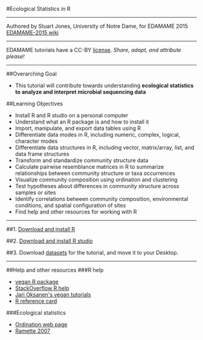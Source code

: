
#Ecological Statistics in R
***
Authored by Stuart Jones, University of Notre Dame, for EDAMAME 2015     
[EDAMAME-2015 wiki](https://github.com/edamame-course/2015-tutorials/wiki)

***
EDAMAME tutorials have a CC-BY [license](https://github.com/edamame-course/2015-tutorials/blob/master/LICENSE.md). _Share, adapt, and attribute please!_
***

##Overarching Goal  
* This tutorial will contribute towards understanding **ecological statistics to analyze and interpret microbial sequencing data**

##Learning Objectives
* Install R and R studio on a personal computer
* Understand what an R package is and how to install it
* Import, manipulate, and export data tables using R
* Differentiate data modes in R, including numeric, complex, logical, character modes
* Differentiate data structures in R, including vector, matrix/array, list, and data frame structures
* Transform and standardize community structure data
* Calculate pairwise resemblance matrices in R to summarize relationships between community structure or taxa occurrences
* Visualize community composition using ordination and clustering
* Test hypotheses about differences in community structure across samples or sites
* Identify correlations between community composition, environmental conditions, and spatial configuration of sites
* Find help and other resources for working with R

***

##1. [Download and install R](http://cran.r-project.org/) 

##2. [Download and install R studio](http://www.rstudio.com/)

##3. Download [datasets](https://github.com/edamame-course/2015-tutorials/tree/master/Jones_R_2015/EDAMAME2015jonesmaterials) for the tutorial, and move it to your Desktop.

***
##Help and other resources
###R help
* [vegan R package](http://vegan.r-forge.r-project.org/)
* [StackOverflow R help](http://stackoverflow.com/questions/tagged/r)
* [Jari Oksanen's vegan tutorials](http://cc.oulu.fi/~jarioksa/opetus/metodi/)
* [R reference card](http://cran.r-project.org/doc/contrib/Short-refcard.pdf)

###Ecological statistics
* [Ordination web page](http://ordination.okstate.edu/)
* [Ramette 2007](http://onlinelibrary.wiley.com/doi/10.1111/j.1574-6941.2007.00375.x/abstract)




